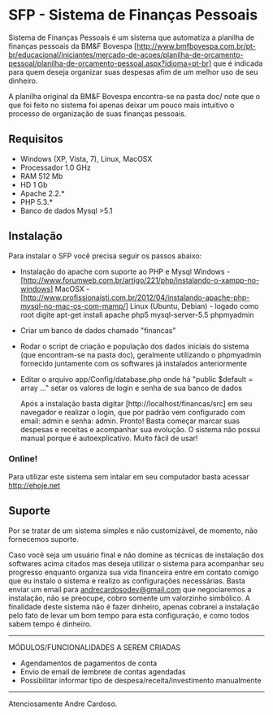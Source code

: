 SFP - Sistema de Finanças Pessoais
=======

  Sistema de Finanças Pessoais é um sistema que automatiza a planilha de finanças pessoais da BM&F Bovespa [http://www.bmfbovespa.com.br/pt-br/educacional/iniciantes/mercado-de-acoes/planilha-de-orcamento-pessoal/planilha-de-orcamento-pessoal.aspx?idioma=pt-br] 
que é indicada para quem deseja organizar suas despesas afim de um melhor uso de seu dinheiro.

  A planilha original da BM&F Bovespa encontra-se na pasta doc/  note que o que foi feito no sistema foi apenas deixar um pouco mais intuitivo o processo de organização de suas finanças pessoais.



Requisitos
----------------

  - Windows (XP, Vista, 7), Linux, MacOSX
  - Processador 1.0 GHz
  - RAM 512 Mb
  - HD 1 Gb
  - Apache 2.2.*
  - PHP 5.3.*
  - Banco de dados Mysql >5.1



Instalação
----------------

  Para instalar o SFP você precisa seguir os passos abaixo:

  - Instalação do apache com suporte ao PHP e Mysql
      Windows - [http://www.forumweb.com.br/artigo/221/php/instalando-o-xampp-no-windows]
      MacOSX - [http://www.profissionaisti.com.br/2012/04/instalando-apache-php-mysql-no-mac-os-com-mamp/]
      Linux (Ubuntu, Debian) - logado como root digite apt-get install apache php5 mysql-server-5.5 phpmyadmin
    
    
  - Criar um banco de dados chamado "financas"
  
  - Rodar o script de criação e população dos dados iniciais do sistema (que encontram-se na pasta doc), geralmente utilizando o phpmyadmin fornecido juntamente com os softwares já instalados anteriormente
  
  - Editar o arquivo app/Config/database.php onde há "public $default = array ..." setar os valores de login e senha de sua banco de dados

    
    Após a instalação basta digitar [http://localhost/financas/src] em seu navegador e realizar o login, que por padrão vem configurado com email: admin  e senha: admin. Pronto!
    Basta começar marcar suas despesas e receitas e acompanhar sua evolução.
    O sistema não possui manual porque é autoexplicativo. Muito fácil de usar!

    
### Online!
Para utilizar este sistema sem intalar em seu computador basta acessar http://ehoje.net 



Suporte
------------

  Por se tratar de um sistema simples e não customizável, de momento, não fornecemos suporte.
  
  Caso você seja um usuário final e não domine as técnicas de instalação dos softwares acima citados mas deseja utilizar o sistema para acompanhar seu progresso enquanto organiza sua vida financeira
  entre em contato comigo que eu instalo o sistema e realizo as configurações necessárias. Basta enviar um email para <andrecardosodev@gmail.com> que negociaremos a instalação, não se preocupe, cobro somente
  um valorzinho simbólico. A finalidade deste sistema não é fazer dinheiro, apenas cobrarei a instalação pelo fato de levar um bom tempo para esta configuração, e como todos sabem tempo é dinheiro.
  
  
  
   

------------------------------------------------------------------------------------------------

MÓDULOS/FUNCIONALIDADES A SEREM CRIADAS
  
  
* Agendamentos de pagamentos de conta
* Envio de email de lembrete de contas agendadas
* Possibilitar informar tipo de despesa/receita/investimento manualmente


------------------------------------------------------------------------------------------------



 
  
  
  Atenciosamente Andre Cardoso.
  
  
